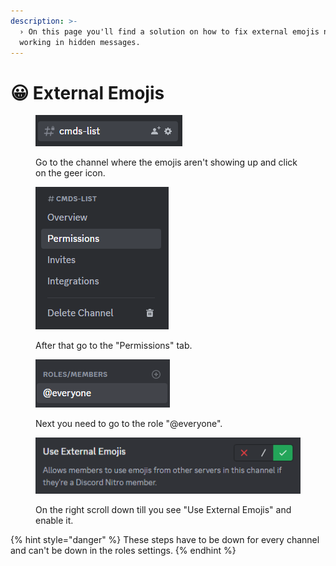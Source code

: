 ```yaml
---
description: >-
  › On this page you'll find a solution on how to fix external emojis not
  working in hidden messages.
---
```


# 😀 External Emojis



<figure><img src="../.gitbook/assets/channel.PNG" alt=""><figcaption><p>Go to the channel where the emojis aren't showing up and click on the geer icon.</p></figcaption></figure>

<figure><img src="../.gitbook/assets/channel-settings.PNG" alt=""><figcaption><p>After that go to the "Permissions" tab.</p></figcaption></figure>

<figure><img src="../.gitbook/assets/perm-everyone.PNG" alt=""><figcaption><p>Next you need to go to the role "@everyone".</p></figcaption></figure>

<figure><img src="../.gitbook/assets/perm-external-emojis.PNG" alt=""><figcaption><p>On the right scroll down till you see "Use External Emojis" and enable it.</p></figcaption></figure>

{% hint style="danger" %}
These steps have to be down for every channel and can't be down in the roles settings.
{% endhint %}
